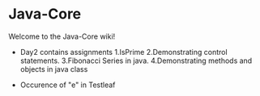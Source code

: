 # Java-Core
Welcome to the Java-Core wiki! 

* Day2 contains assignments
1.IsPrime 
2.Demonstrating control statements. 
3.Fibonacci Series in java.
4.Demonstrating methods and objects in java class

* Occurence of "e" in Testleaf
